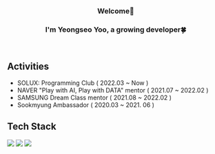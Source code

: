 <div align="center">
  
### Welcome👋
### I'm Yeongseo Yoo, a growing developer🍀
<br/>
</div>


## Activities 
- SOLUX: Programming Club ( 2022.03 ~ Now )
- NAVER "Play with AI, Play with DATA" mentor ( 2021.07 ~ 2022.02 )
- SAMSUNG Dream Class mentor ( 2021.08 ~ 2022.02 )
- Sookmyung Ambassador ( 2020.03 ~ 2021. 06 )
  
## Tech Stack
<img src="https://img.shields.io/badge/Python-3766AB?style=flat-square&logo=Python&logoColor=white"/>
<img src="https://img.shields.io/badge/Java-007396?style=flat&logo=OpenJDK&logoColor=white"/>
<img src="https://img.shields.io/badge/HTML-E34F26?style=flat-square&logo=HTML5&logoColor=white"/>
